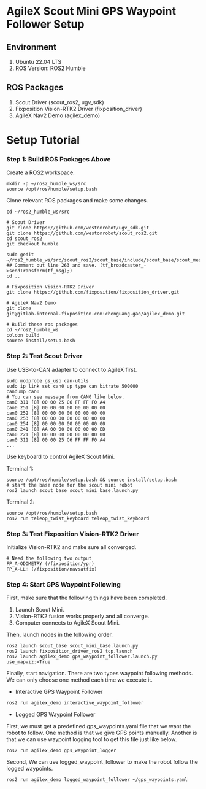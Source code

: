 # AgileX Scout Mini GPS Waypoint Follower Setup

## Environment
1. Ubuntu 22.04 LTS
2. ROS Version: ROS2 Humble

## ROS Packages
1. Scout Driver (scout_ros2, ugv_sdk)
2. Fixposition Vision-RTK2 Driver (fixposition_driver)
3. AgileX Nav2 Demo (agilex_demo)

# Setup Tutorial
### Step 1: Build ROS Packages Above
Create a ROS2 workspace.
```
mkdir -p ~/ros2_humble_ws/src
source /opt/ros/humble/setup.bash
```

Clone relevant ROS packages and make some changes.
```
cd ~/ros2_humble_ws/src

# Scout Driver
git clone https://github.com/westonrobot/ugv_sdk.git
git clone https://github.com/westonrobot/scout_ros2.git
cd scout_ros2
git checkout humble

sudo gedit ~/ros2_humble_ws/src/scout_ros2/scout_base/include/scout_base/scout_messenger.hpp
## Comment out line 263 and save. (tf_broadcaster_->sendTransform(tf_msg);)
cd ..

# Fixposition Vision-RTK2 Driver
git clone https://github.com/fixposition/fixposition_driver.git

# AgileX Nav2 Demo
git clone git@gitlab.internal.fixposition.com:chenguang.gao/agilex_demo.git

# Build these ros packages
cd ~/ros2_humble_ws
colcon build
source install/setup.bash
```

### Step 2: Test Scout Driver
Use USB-to-CAN adapter to connect to AgileX first.

```
sudo modprobe gs_usb can-utils
sudo ip link set can0 up type can bitrate 500000
candump can0
# You can see message from CAN0 like below.
can0 311 [8] 00 00 25 C6 FF FF F0 A4
can0 251 [8] 00 00 00 00 00 00 00 00
can0 252 [8] 00 00 00 00 00 00 00 00
can0 253 [8] 00 00 00 00 00 00 00 00
can0 254 [8] 00 00 00 00 00 00 00 00
can0 241 [8] AA 00 00 00 00 00 00 ED
can0 221 [8] 00 00 00 00 00 00 00 00
can0 311 [8] 00 00 25 C6 FF FF F0 A4
...
```

Use keyboard to control AgileX Scout Mini.

Terminal 1:
```
source /opt/ros/humble/setup.bash && source install/setup.bash
# start the base node for the scout mini robot
ros2 launch scout_base scout_mini_base.launch.py
```

Terminal 2:
```
source /opt/ros/humble/setup.bash
ros2 run teleop_twist_keyboard teleop_twist_keyboard
```

### Step 3: Test Fixposition Vision-RTK2 Driver
Initialize Vision-RTK2 and make sure all converged.

```
# Need the following two output
FP_A-ODOMETRY (/fixposition/ypr)
FP_A-LLH (/fixposition/navsatfix)
```

### Step 4: Start GPS Waypoint Following
First, make sure that the following things have been completed.
1. Launch Scout Mini.
2. Vision-RTK2 fusion works properly and all converge.
3. Computer connects to AgileX Scout Mini.

Then, launch nodes in the following order.
```
ros2 launch scout_base scout_mini_base.launch.py
ros2 launch fixposition_driver_ros2 tcp.launch
ros2 launch agilex_demo gps_waypoint_follower.launch.py use_mapviz:=True
```

Finally, start navigation. There are two types waypoint following methods. We can only choose one method each time we execute it.

* Interactive GPS Waypoint Follower
```
ros2 run agilex_demo interactive_waypoint_follower
```


* Logged GPS Waypoint Follower

First, we must get a predefined gps_waypoints.yaml file that we want the robot to follow. One method is that we give GPS points manually. Another is that we can use waypoint logging tool to get this file just like below.
```
ros2 run agilex_demo gps_waypoint_logger
```

Second, We can use logged_waypoint_follower to make the robot follow the logged waypoints.
```
ros2 run agilex_demo logged_waypoint_follower ~/gps_waypoints.yaml
```
